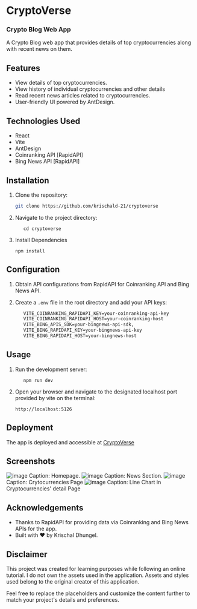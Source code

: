 # CryptoVerse
### Crypto Blog Web App

A Crypto Blog web app that provides details of top cryptocurrencies along with recent news on them.

## Features

- View details of top cryptocurrencies.
- View history of individual cryptocurrencies and other details
- Read recent news articles related to cryptocurrencies.
- User-friendly UI powered by AntDesign.

## Technologies Used

- React
- Vite
- AntDesign
- Coinranking API [RapidAPI]
- Bing News API [RapidAPI]

## Installation

1. Clone the repository:

   ```bash
   git clone https://github.com/krischald-21/cryptoverse
   ```

2. Navigate to the project directory:

   ```terminal
      cd cryptoverse
   ```
  
3. Install Dependencies

   ```nodejs
   npm install
   ```
   
## Configuration

1. Obtain API configurations from RapidAPI for Coinranking API and Bing News API.
2. Create a `.env` file in the root directory and add your API keys:

   ```txt
      VITE_COINRANKING_RAPIDAPI_KEY=your-coinranking-api-key
      VITE_COINRANKING_RAPIDAPI_HOST=your-coinranking-host
      VITE_BING_APIS_SDK=your-bingnews-api-sdk,
      VITE_BING_RAPIDAPI_KEY=your-bingnews-api-key
      VITE_BING_RAPIDAPI_HOST=your-bingnews-host
   ```

## Usage
1. Run the development server:

   ```nodejs
      npm run dev
   ```

2. Open your browser and navigate to the designated localhost port provided by vite on the terminal:
   ```example
   http://localhost:5126
   ```

## Deployment

The app is deployed and accessible at <a href="https://vite-crypto-app.netlify.app/">CryptoVerse</a>

## Screenshots

![image](https://github.com/krischald-21/cryptoverse/assets/113814736/b1c36252-bb40-47b3-bd66-67de11503fd5)
Caption: Homepage.
![image](https://github.com/krischald-21/cryptoverse/assets/113814736/2bd1c922-ca79-4eb5-8abf-be296adf2ae9)
Caption: News Section.
![image](https://github.com/krischald-21/cryptoverse/assets/113814736/9cde5751-20e3-433e-b17a-7f4ad2329600)
Caption: Crytocurrencies Page
![image](https://github.com/krischald-21/cryptoverse/assets/113814736/4cbaa162-dc20-47b2-b245-f8982ff26fcf)
Caption: Line Chart in Cryptocurrencies' detail Page

## Acknowledgements

- Thanks to RapidAPI for providing data via Coinranking and Bing News APIs for the app.
- Built with ❤️ by Krischal Dhungel.

## Disclaimer

This project was created for learning purposes while following an online tutorial. I do not own the assets used in the application. Assets and styles used belong to the original creator of this application.

Feel free to replace the placeholders and customize the content further to match your project's details and preferences.
